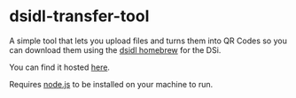 # dsidl-transfer-tool

A simple tool that lets you upload files and turns them into QR Codes so you can download them using the [dsidl homebrew](https://github.com/Epicpkmn11/dsidl) for the DSi.

You can find it hosted [here](https://dsidl-transfer-tool.dani-lionn.repl.co/).

Requires [node.js](https://nodejs.org/en) to be installed on your machine to run.
